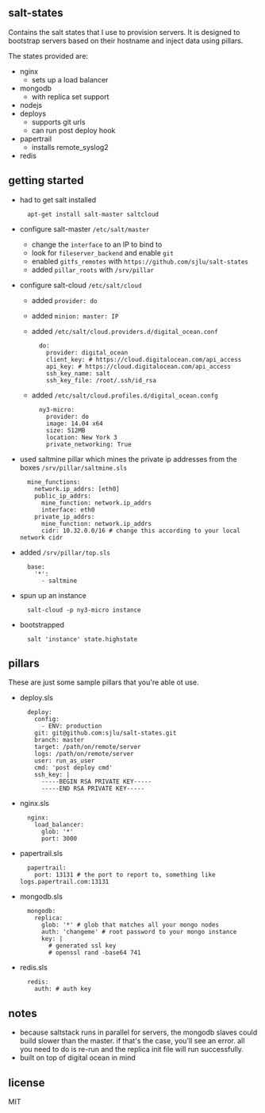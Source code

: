 ## salt-states

Contains the salt states that I use to provision servers. It is designed to bootstrap servers based on their hostname and inject data using pillars.

The states provided are:
* nginx
  * sets up a load balancer
* mongodb
  * with replica set support
* nodejs
* deploys
  * supports git urls
  * can run post deploy hook
* papertrail
  * installs remote_syslog2
* redis

## getting started

* had to get salt installed

        apt-get install salt-master saltcloud

* configure salt-master `/etc/salt/master`
  * change the `interface` to an IP to bind to
  * look for `fileserver_backend` and enable `git`
  * enabled `gitfs_remotes` with `https://github.com/sjlu/salt-states`
  * added `pillar_roots` with `/srv/pillar`

* configure salt-cloud `/etc/salt/cloud`
  * added `provider: do`
  * added `minion: master: IP`
  * added `/etc/salt/cloud.providers.d/digital_ocean.conf`

          do:
            provider: digital_ocean
            client_key: # https://cloud.digitalocean.com/api_access
            api_key: # https://cloud.digitalocean.com/api_access
            ssh_key_name: salt
            ssh_key_file: /root/.ssh/id_rsa

  * added `/etc/salt/cloud.profiles.d/digital_ocean.confg`

          ny3-micro:
            provider: do
            image: 14.04 x64
            size: 512MB
            location: New York 3
            private_networking: True

* used saltmine pillar which mines the private ip addresses from the boxes `/srv/pillar/saltmine.sls`

        mine_functions:
          network.ip_addrs: [eth0]
          public_ip_addrs:
            mine_function: network.ip_addrs
            interface: eth0
          private_ip_addrs:
            mine_function: network.ip_addrs
            cidr: 10.32.0.0/16 # change this according to your local network cidr

* added `/srv/pillar/top.sls`

        base:
          '*':
            - saltmine

* spun up an instance

        salt-cloud -p ny3-micro instance

* bootstrapped

        salt 'instance' state.highstate

## pillars

These are just some sample pillars that you're able ot use.

* deploy.sls

        deploy:
          config:
            - ENV: production
          git: git@github.com:sjlu/salt-states.git
          branch: master
          target: /path/on/remote/server
          logs: /path/on/remote/server
          user: run_as_user
          cmd: 'post deploy cmd'
          ssh_key: |
            -----BEGIN RSA PRIVATE KEY-----
            -----END RSA PRIVATE KEY-----

* nginx.sls

        nginx:
          load_balancer:
            glob: '*'
            port: 3000

* papertrail.sls

        papertrail:
          port: 13131 # the port to report to, something like logs.papertrail.com:13131

* mongodb.sls

        mongodb:
          replica:
            glob: '*' # glob that matches all your mongo nodes
            auth: 'changeme' # root password to your mongo instance
            key: |
              # generated ssl key
              # openssl rand -base64 741

* redis.sls

        redis:
          auth: # auth key

## notes

* because saltstack runs in parallel for servers, the mongodb slaves could build slower than the master. if that's the case, you'll see an error. all you need to do is re-run and the replica init file will run successfully.
* built on top of digital ocean in mind

## license

MIT
